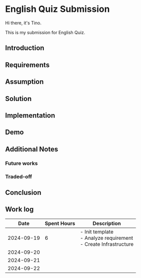 # English Quiz Submission

Hi there, it's Tino.

This is my submission for English Quiz.

## Introduction

## Requirements

## Assumption

## Solution

## Implementation

## Demo

## Additional Notes
### Future works
### Traded-off

## Conclusion

## Work log

|Date|Spent Hours|Description|
|-|-|-|
|2024-09-19|6|- Init template<br>- Analyze requirement<br>- Create Infrastructure|
|2024-09-20|||
|2024-09-21|||
|2024-09-22|||